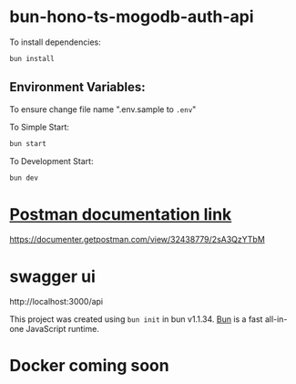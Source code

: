 # bun-hono-ts-mogodb-auth-api

To install dependencies:

```bash
bun install
```

## Environment Variables:

To ensure change file name ".env.sample to `.env`"

To Simple Start:

```bash
bun start
```

To Development Start:

```bash
bun dev
```

# [Postman documentation link](https://documenter.getpostman.com/view/32438779/2sA3QzYTbM)

https://documenter.getpostman.com/view/32438779/2sA3QzYTbM

# swagger ui

http://localhost:3000/api

This project was created using `bun init` in bun v1.1.34. [Bun](https://bun.sh) is a fast all-in-one JavaScript runtime.

# Docker coming soon
